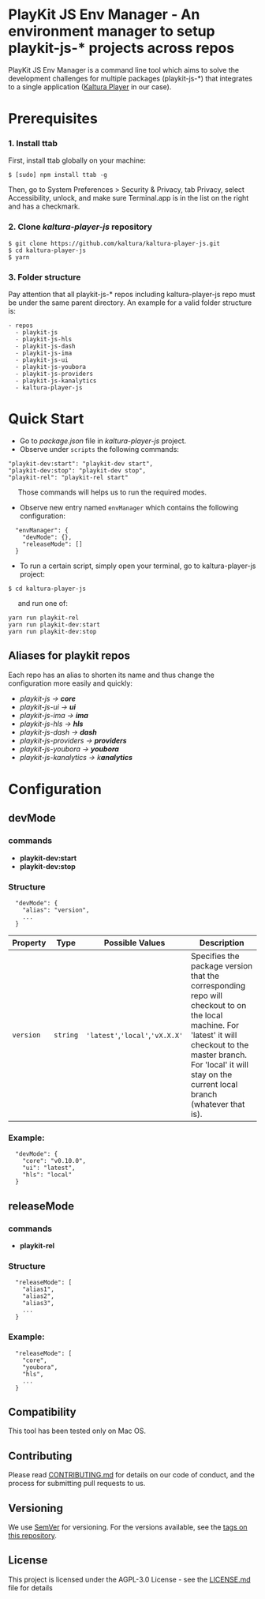 # PlayKit JS Env Manager - An environment manager to setup playkit-js-* projects across repos

PlayKit JS Env Manager is a command line tool which aims to solve the development 
challenges for multiple packages (playkit-js-*) that 
integrates to a single application ([Kaltura Player] in our case).

[Kaltura Player]: https://github.com/kaltura/kaltura-player-js

# Prerequisites

### 1. Install ttab 
First, install ttab globally on your machine: 
```
$ [sudo] npm install ttab -g
```
Then, go to System Preferences > Security & Privacy, tab Privacy, 
select Accessibility, unlock, and make sure Terminal.app is in the list on the 
right and has a checkmark.

### 2. Clone _kaltura-player-js_ repository
```
$ git clone https://github.com/kaltura/kaltura-player-js.git
$ cd kaltura-player-js
$ yarn
```

### 3. Folder structure
Pay attention that all playkit-js-* repos including kaltura-player-js repo must be under the same parent directory.
An example for a valid folder structure is:
```
- repos
  - playkit-js
  - playkit-js-hls
  - playkit-js-dash
  - playkit-js-ima
  - playkit-js-ui
  - playkit-js-youbora
  - playkit-js-providers
  - playkit-js-kanalytics
  - kaltura-player-js
```
# Quick Start
* Go to _package.json_ file in _kaltura-player-js_ project.
* Observe under `scripts` the following commands:
````
"playkit-dev:start": "playkit-dev start",
"playkit-dev:stop": "playkit-dev stop",
"playkit-rel": "playkit-rel start"
````
&nbsp;&nbsp;&nbsp;&nbsp;&nbsp;Those commands will helps us to run the required modes.
* Observe new entry named `envManager` which contains the following configuration:

```
  "envManager": {
    "devMode": {},
    "releaseMode": []
  }
```
* To run a certain script, simply open your terminal, go to kaltura-player-js project:
```
$ cd kaltura-player-js
```
&nbsp;&nbsp;&nbsp;&nbsp;&nbsp;and run one of:
  ```
  yarn run playkit-rel
  yarn run playkit-dev:start
  yarn run playkit-dev:stop
  ```
## Aliases for playkit repos
Each repo has an alias to shorten its name and thus change the configuration more easily and quickly:
* _playkit-js -> **core**_
* _playkit-js-ui -> **ui**_
* _playkit-js-ima -> **ima**_
* _playkit-js-hls -> **hls**_
* _playkit-js-dash -> **dash**_
* _playkit-js-providers -> **providers**_
* _playkit-js-youbora -> **youbora**_
* _playkit-js-kanalytics -> k**analytics**_

# Configuration 

## devMode

### commands
* **playkit-dev:start**
* **playkit-dev:stop**


### Structure
```
  "devMode": {
    "alias": "version",
    ...
  }
```

|     Property         	| Type    	| Possible Values| Description                                                                                                                                                                                	|
|----------------------	|---------	|-------	|-----------------------------------------------------------------------------------------------------------------------------------------------------------------------------------------	|
| ```version```         | ```string```|  ```'latest'```,```'local'```,```'vX.X.X'```   |Specifies the package version that the corresponding repo will checkout to on the local machine. For 'latest' it will checkout to the master branch. For 'local' it will stay on the current local branch (whatever that is).                                                                                                                                         	|


### Example:
```
  "devMode": {
    "core": "v0.10.0",
    "ui": "latest",
    "hls": "local"
  }
```

## releaseMode

### commands
* **playkit-rel**

### Structure
```
  "releaseMode": [
    "alias1",
    "alias2",
    "alias3",
    ...
  }
 ```
### Example:
```
  "releaseMode": [
    "core",
    "youbora",
    "hls",
    ...
  }
 ``` 
 
## Compatibility

This tool has been tested only on Mac OS.

## Contributing

Please read [CONTRIBUTING.md](https://gist.github.com/PurpleBooth/b24679402957c63ec426) for details on our code of conduct, and the process for submitting pull requests to us.

## Versioning

We use [SemVer](http://semver.org/) for versioning. For the versions available, see the [tags on this repository](https://github.com/kaltura/playkit-js-ima/tags). 

## License

This project is licensed under the AGPL-3.0 License - see the [LICENSE.md](LICENSE.md) file for details
